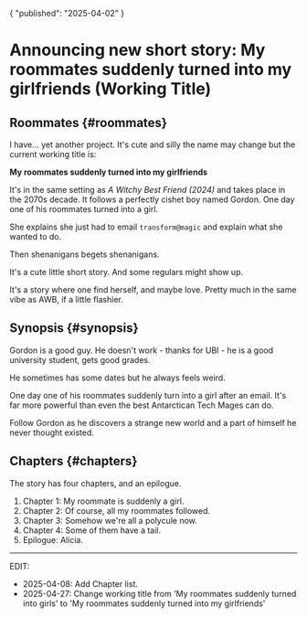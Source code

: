 {
 "published": "2025-04-02"
}
# Announcing new short story: My roommates suddenly turned into my girlfriends (Working Title)

## Roommates {#roommates}
I have... yet another project. It's cute and silly the name may change but the current working title is:

**My roommates suddenly turned into my girlfriends**

It's in the same setting as *A Witchy Best Friend (2024)* and takes place in the 2070s decade. It follows a perfectly cishet boy named Gordon. One day one of his roommates turned into a girl. 

She explains she just had to email `transform@magic` and explain what she wanted to do.

Then shenanigans begets shenanigans.

It's a cute little short story. And some regulars might show up. 

It's a story where one find herself, and maybe love. Pretty much in the same vibe as AWB, if a little flashier.

## Synopsis {#synopsis} 
Gordon is a good guy. He doesn't work - thanks for UBI - he is a good university student, gets good grades. 

He sometimes has some dates but he always feels weird.

One day one of his roommates suddenly turn into a girl after an email. It's far more powerful than even the best Antarctican Tech Mages can do.

Follow Gordon as he discovers a strange new world and a part of himself he never thought existed.

## Chapters {#chapters}
The story has four chapters, and an epilogue.

1. Chapter 1: My roommate is suddenly a girl.
2. Chapter 2: Of course, all my roommates followed.
3. Chapter 3: Somehow we're all a polycule now.
4. Chapter 4: Some of them have a tail.
5. Epilogue: Alicia.

<hr/>
EDIT: 

- 2025-04-08: Add Chapter list.
- 2025-04-27: Change working title from 'My roommates suddenly turned into girls' to 'My roommates suddenly turned into my girlfriends'


